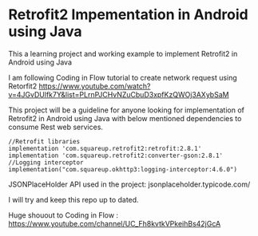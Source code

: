 # Retrofit2 Impementation in Android using Java
This a learning project and working example to implement Retrofit2 in Android using Java

I am following Coding in Flow tutorial to create network request using Retorfit2
https://www.youtube.com/watch?v=4JGvDUlfk7Y&list=PLrnPJCHvNZuCbuD3xpfKzQWOj3AXybSaM

This project will be a guideline for anyone looking for implementation of Retrofit2 in Android using Java with below mentioned dependencies to consume Rest web services.

    //Retrofit libraries
    implementation 'com.squareup.retrofit2:retrofit:2.8.1'
    implementation 'com.squareup.retrofit2:converter-gson:2.8.1'
    //Logging interceptor
    implementation("com.squareup.okhttp3:logging-interceptor:4.6.0")

JSONPlaceHolder API used in the project:
jsonplaceholder.typicode.com/

I will try and keep this repo up to dated.


Huge shouout to Coding in Flow : https://www.youtube.com/channel/UC_Fh8kvtkVPkeihBs42jGcA
